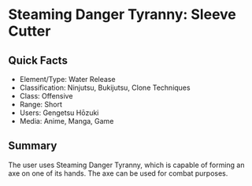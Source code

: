 # Steaming Danger Tyranny: Sleeve Cutter

## Quick Facts
- Element/Type: Water Release
- Classification: Ninjutsu, Bukijutsu, Clone Techniques
- Class: Offensive
- Range: Short
- Users: Gengetsu Hōzuki
- Media: Anime, Manga, Game

## Summary
The user uses Steaming Danger Tyranny, which is capable of forming an axe on one of its hands. The axe can be used for combat purposes.
